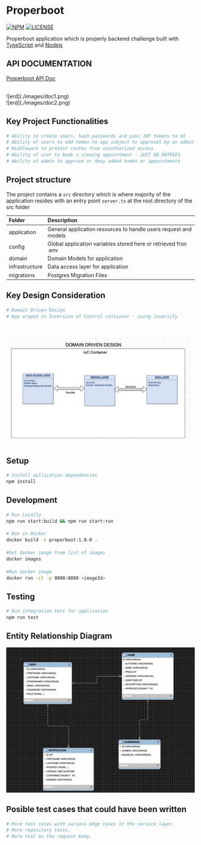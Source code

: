 # Properboot

[![NPM](https://img.shields.io/npm/v/example-typescript-react-component-library.svg)](https://www.npmjs.com/package/example-typescript-react-component-library) [![LICENSE](https://img.shields.io/npm/l/example-typescript-react-component-library.svg?color=green)](https://www.npmjs.com/package/example-typescript-react-component-library)

Properboot application which is properly backend challenge built with [TypeScript](https://github.com/Microsoft/TypeScript) and [Nodejs](https://nodejs.org/en/)

## API DOCUMENTATION

[Properboot API Doc](https://properboot.herokuapp.com/api-docs/)

<br />
![erd](./images/doc1.png)
<br />
![erd](./images/doc2.png)

## Key Project Functionalities

```sh
# Ability to create users, hash passwords and pass JWT tokens to UI
# Ability of users to add homes to app subject to approval by an admin user
# Middleware to protest routes from unauthorized access
# Ability of user to book a viewing appointment - JUST DB ENTRIES
# Ability of admin to approve or deny added homes or appointments

```

## Project structure

The project contains a `src` directory which is where majority of the application resides with an entry point `server.ts` at the root directory of the src folder
<br />

| Folder         | Description                                                      |
| :------------- | :--------------------------------------------------------------- |
| application    | General application resources to handle users request and models |
| config         | Global application variables stored here or retrieved fron .env  |
| domain         | Domain Models for application                                    |
| infrastructure | Data access layer for application                                |
| migrations     | Postgres Migration Files                                         |

## Key Design Consideration

```sh
# Domain Driven Design
# App wraped in Inversion of Control container - using inversify

```

<br />

![erd](./images/ddd.png)
<br />

## Setup

```sh
# Install apllication dependencies
npm install

```

## Development

```sh
# Run Locally
npm run start:build && npm run start:run

# Run in Docker
docker build -t properboot:1.0.0 .

#Get docker image from list of images
docker images

#Run docker image
docker run -it -p 8080:8080 <imageId>
```

## Testing

```sh
# Run integration test for application
npm run test
```

## Entity Relationship Diagram

![erd](./images/erd.png)

## Posible test cases that could have been written

```sh
# More test cases with various edge cases in the service layer.
# More repository tests.
# More test on the request body.
```
